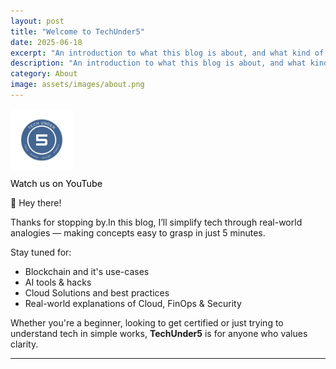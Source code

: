 ```yaml
---
layout: post
title: "Welcome to TechUnder5"
date: 2025-06-18
excerpt: "An introduction to what this blog is about, and what kind of content you’ll find here."
description: "An introduction to what this blog is about, and what kind of content you’ll find here."
category: About
image: assets/images/about.png
---
```

<div style="text-align: left;">
  <a class="site-logo" href="https://www.youtube.com/@techunder5" target="_blank" rel="noopener noreferrer">
    <img src="/assets/images/logonobg.png" alt="TechUnder5 Logo" style="height: 100px;">
  </a>
  <div style="margin-top: 0.5rem; font-size: 0.9rem; color: black;">
    Watch us on YouTube
  </div>
</div>

👋 Hey there!

Thanks for stopping by.In this blog, I’ll simplify tech through real-world analogies — making concepts easy to grasp in just 5 minutes.

Stay tuned for:
- Blockchain and it's use-cases
- AI tools & hacks 
- Cloud Solutions and best practices 
- Real-world explanations of Cloud, FinOps & Security 

Whether you're a beginner, looking to get certified or just trying to understand tech in simple works, **TechUnder5** is for anyone who values clarity.

---

